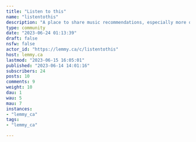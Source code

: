 ```yaml
---
title: "Listen to this" 
name: "listentothis"
description: "A place to share music recommendations, especially more obscure ones that people are less likely to already know."
type: community
date: "2023-06-24 01:13:39"
draft: false
nsfw: false
actor_id: "https://lemmy.ca/c/listentothis"
host: lemmy.ca
lastmod: "2023-06-15 16:05:01"
published: "2023-06-14 14:01:16"
subscribers: 24
posts: 10
comments: 9
weight: 10
dau: 1
wau: 5
mau: 7
instances:
- "lemmy_ca"
tags: 
- "lemmy_ca"

---
```

